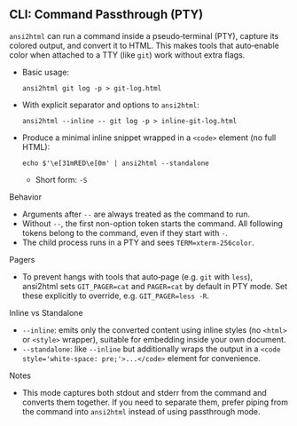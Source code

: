 ## CLI: Command Passthrough (PTY)

`ansi2html` can run a command inside a pseudo‑terminal (PTY), capture its colored
output, and convert it to HTML. This makes tools that auto‑enable color when
attached to a TTY (like `git`) work without extra flags.

- Basic usage:

  ```shell
  ansi2html git log -p > git-log.html
  ```

- With explicit separator and options to `ansi2html`:

  ```shell
  ansi2html --inline -- git log -p > inline-git-log.html
  ```

- Produce a minimal inline snippet wrapped in a `<code>` element (no full HTML):

  ```shell
  echo $'\e[31mRED\e[0m' | ansi2html --standalone
  ```
  - Short form: `-S`

Behavior
- Arguments after `--` are always treated as the command to run.
- Without `--`, the first non-option token starts the command. All following
  tokens belong to the command, even if they start with `-`.
- The child process runs in a PTY and sees `TERM=xterm-256color`.

Pagers
- To prevent hangs with tools that auto‑page (e.g. `git` with `less`), ansi2html
  sets `GIT_PAGER=cat` and `PAGER=cat` by default in PTY mode. Set these
  explicitly to override, e.g. `GIT_PAGER=less -R`.

Inline vs Standalone
- `--inline`: emits only the converted content using inline styles (no `<html>`
  or `<style>` wrapper), suitable for embedding inside your own document.
- `--standalone`: like `--inline` but additionally wraps the output in a
  `<code style='white-space: pre;'>...</code>` element for convenience.

Notes
- This mode captures both stdout and stderr from the command and converts them
  together. If you need to separate them, prefer piping from the command into
  `ansi2html` instead of using passthrough mode.
